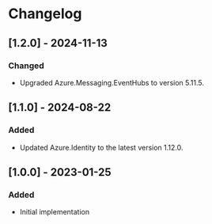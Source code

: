 # Changelog

## [1.2.0] - 2024-11-13
### Changed
- Upgraded Azure.Messaging.EventHubs to version 5.11.5.

## [1.1.0] - 2024-08-22
### Added
- Updated Azure.Identity to the latest version 1.12.0.

## [1.0.0] - 2023-01-25
### Added
- Initial implementation